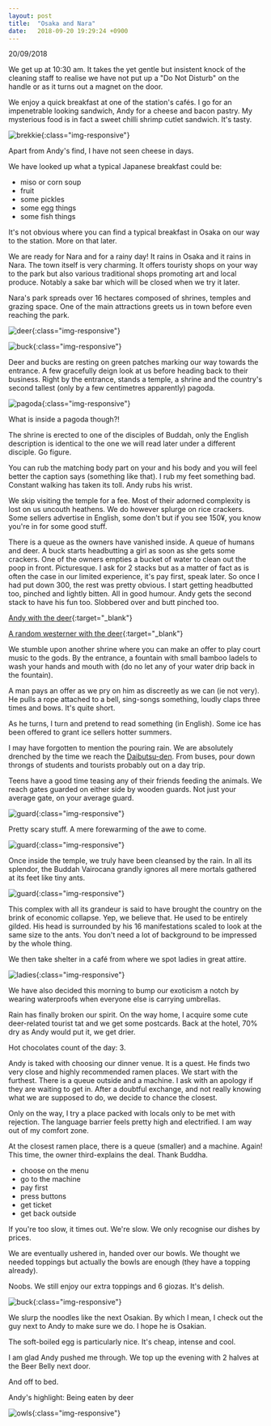 ```yaml
---
layout: post
title:  "Osaka and Nara"
date:   2018-09-20 19:29:24 +0900
---
```


20/09/2018

We get up at 10:30 am.
It takes the yet gentle but insistent knock of the cleaning staff to realise we have not put up a "Do Not Disturb" on the handle or as it turns out a magnet on the door. 

We enjoy a quick breakfast at one of the station's cafés. 
I go for an impenetrable looking sandwich, Andy for a cheese and bacon pastry. 
My mysterious food is in fact a sweet chilli shrimp cutlet sandwich. It's tasty.

![brekkie]({{site.baseurl}}assets/File41.jpg){:class="img-responsive"}

Apart from Andy's find, I have not seen cheese in days. 

We have looked up what a typical Japanese breakfast could be:

* miso or corn soup
* fruit
* some pickles
* some egg things
* some fish things

It's not obvious where you can find a typical breakfast in Osaka on our way to the station.
More on that later.

We are ready for Nara and for a rainy day! It rains in Osaka and it rains in Nara.
The town itself is very charming. 
It offers touristy shops on your way to the park but also various traditional shops promoting art and local produce. Notably a sake bar which will be closed when we try it later.

Nara's park spreads over 16 hectares composed of shrines, temples and grazing space.
One of the main attractions greets us in town before even reaching the park.

![deer]({{site.baseurl}}assets/File42.jpg){:class="img-responsive"}

![buck]({{site.baseurl}}assets/File43.jpg){:class="img-responsive"}

Deer and bucks are resting on green patches marking our way towards the entrance.
A few gracefully deign look at us before heading back to their business.
Right by the entrance, stands a temple, a shrine and the country's second tallest (only by a few centimetres apparently) pagoda.

![pagoda]({{site.baseurl}}assets/File40.jpg){:class="img-responsive"}

What is inside a pagoda though?!

The shrine is erected to one of the disciples of Buddah, only the English description is identical to the one we will read later under a different disciple. 
Go figure.

You can rub the matching body part on your and his body and you will feel better the caption says (something like that). I rub my feet something bad. Constant walking has taken its toll. Andy rubs his wrist.

We skip visiting the temple for a fee. Most of their adorned complexity is lost on us uncouth heathens.
We do however splurge on rice crackers. 
Some sellers advertise in English, some don't but if you see 150¥, you know you're in for some good stuff.

There is a queue as the owners have vanished inside. A queue of humans and deer.
A buck starts headbutting a girl as soon as she gets some crackers.
One of the owners empties a bucket of water to clean out the poop in front. 
Picturesque.
I ask for 2 stacks but as a matter of fact as is often the case in our limited experience, it's pay first, speak later. So once I had put down 300, the rest was pretty obvious.
I start getting headbutted too, pinched and lightly bitten. All in good humour.
Andy gets the second stack to have his fun too. Slobbered over and butt pinched too.

[Andy with the deer](https://photos.app.goo.gl/5tbVocJhiCM54gNe7){:target="_blank"}

[A random westerner with the deer](https://photos.app.goo.gl/9uyQHQRzbu4qjZyV8){:target="_blank"}

We stumble upon another shrine where you can make an offer to play court music to the gods.
By the entrance, a fountain with small bamboo ladels to wash your hands and mouth with (do no let any of your water drip back in the fountain).

A man pays an offer as we pry on him as discreetly as we can (ie not very).
He pulls a rope attached to a bell, sing-songs something, loudly claps three times and bows.
It's quite short.

As he turns, I turn and pretend to read something (in English).
Some ice has been offered to grant ice sellers hotter summers.

I may have forgotten to mention the pouring rain. 
We are absolutely drenched by the time we reach the [Daibutsu-den](https://en.wikipedia.org/wiki/T%C5%8Ddai-ji).
From buses, pour down throngs of students and tourists probably out on a day trip.

Teens have a good time teasing any of their friends feeding the animals.
We reach gates guarded on either side by wooden guards. Not just your average gate, on your average guard.

![guard]({{site.baseurl}}assets/File38.jpg){:class="img-responsive"}

Pretty scary stuff. A mere forewarming of the awe to come.

![guard]({{site.baseurl}}assets/File39.jpg){:class="img-responsive"}

Once inside the temple, we truly have been cleansed by the rain.
In all its splendor, the Buddah Vairocana grandly ignores all mere mortals gathered at its feet like tiny ants.

![guard]({{site.baseurl}}assets/File37.jpg){:class="img-responsive"}

This complex with all its grandeur is said to have brought the country on the brink of economic collapse. 
Yep, we believe that. He used to be entirely gilded.
His head is surrounded by his 16 manifestations scaled to look at the same size to the ants.
You don't need a lot of background to be impressed by the whole thing.

We then take shelter in a café from where we spot ladies in great attire.

![ladies]({{site.baseurl}}assets/File36.jpg){:class="img-responsive"}

We have also decided this morning to bump our exoticism a notch by wearing waterproofs when everyone else is carrying umbrellas.

Rain has finally broken our spirit. On the way home, I acquire some cute deer-related tourist tat and we get some postcards. Back at the hotel, 70% dry as Andy would put it, we get drier. 

Hot chocolates count of the day: 3.

Andy is taked with choosing our dinner venue. It is a quest. 
He finds two very close and highly recommended ramen places.
We start with the furthest.
There is a queue outside and a machine.
I ask with an apology if they are waiting to get in. 
After a doubtful exchange, and not really knowing what we are supposed to do, we decide to chance the closest.

Only on the way, I try a place packed with locals only to be met with rejection. 
The language barrier feels pretty high and electrified. I am way out of my comfort zone.

At the closest ramen place, there is a queue (smaller) and a machine. Again! This time, the owner third-explains the deal. Thank Buddha.

* choose on the menu
* go to the machine
* pay first
* press buttons 
* get ticket
* get back outside

If you're too slow, it times out. We're slow.
We only recognise our dishes by prices.

We are eventually ushered in, handed over our bowls.
We thought we needed toppings but actually the bowls are enough (they have a topping already).

Noobs. We still enjoy our extra toppings and 6 giozas. It's delish.

![buck]({{site.baseurl}}assets/File44.jpg){:class="img-responsive"}

We slurp the noodles like the next Osakian. 
By which I mean, I check out the guy next to Andy to make sure we do. 
I hope he is Osakian.

The soft-boiled egg is particularly nice. It's cheap, intense and cool.

I am glad Andy pushed me through. We top up the evening with 2 halves at the Beer Belly next door.

And off to bed. 

Andy's highlight: Being eaten by deer

![owls]({{site.baseurl}}assets/File35.jpg){:class="img-responsive"}

